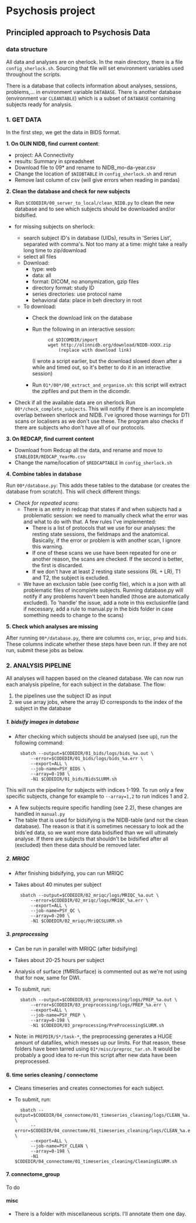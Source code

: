 # Psychosis project

## Principled approach to Psychosis Data

### data structure

All data and analyses are on sherlock.  In the main directory, there is a file `config_sherlock.sh`.  Sourcing that file will set environment variables used throughout the scripts.

There is a database that collects information about analyses, sessions, problems,... in environment variable `DATABASE`.  There is another database (environment var `CLEANTABLE`) which is a subset of `DATABASE` containing subjects ready for analysis.

### 1. GET DATA

In the first step, we get the data in BIDS format.

**1. On OLIN NIDB, find current content**:
  * project: AA Connectivity
  * results: Summary in spreadsheet
  * Download file to 09\* and rename to NIDB_mo-da-year.csv
  * Change the location of `$NIDBTABLE` in `config_sherlock.sh` and rerun
  * Remove last column of csv (will give errors when reading in pandas)


**2. Clean the database and check for new subjects**
  * Run `$CODEDIR/00_server_to_local/clean_NIDB.py` to clean the new database and to see which subjects should be downloaded and/or bidsified.
  * for missing subjects on sherlock:
    - search subject ID's in database (UIDs), results in 'Series List', separated with comma's.  Not too many at a time: might take a really long time to zip/download
    - select all files
    - Download:
        - type: web
        - data: all
        - format: DICOM, no anonymization, gzip files
        - directory format: study ID
        - series directories: use protocol name
        - behavioral data: place in beh directory in root
    - To download:
        - Check the download link on the database
        - Run the following in an interactive session:

                    cd $DICOMDIR/import
                    wget http://olinnidb.org/download/NIDB-XXXX.zip
                        (replace with download link)

            (I wrote a script earlier, but the download slowed down after a while and timed out, so it's better to do it in an interactive session)
        - Run `01*/00*/00_extract_and_organise.sh`: this script will extract the zipfiles and put them in the dicomdir.


  * Check if all the available data are on sherlock
         Run `00*/check_complete_subjects`.  This will notifiy if there is an incomplete overlap between sherlock and NIDB.  I've ignored those warnings for DTI scans or localisers as we don't use these.  The program also checks if there are subjects who don't have all of our protocols.

**3. On REDCAP, find current content**
  * Download from Redcap all the data, and rename and move to `$TABLEDIR/REDCAP_YearMo.csv`
  * Change the name/location of `$REDCAPTABLE` in `config_sherlock.sh`


**4. Combine tables in database**

Run `00*/database.py`: This adds these tables to the database (or creates the database from scratch). This will check different things:

  - *Check for repeated scans:*
    * There is an entry in redcap that states if and when subjects had a problematic session: we need to manually check what the error was and what to do with that.  A few rules I've implemented:
        - There is a list of protocols that we use for our analyses: the resting state sessions, the fieldmaps and the anatomical.  Basically, if the error or problem is with another scan, I ignore this warning.  
        - If one of these scans we use have been repeated for one or another reason, the scans are checked.  If the second is better, the first is discarded.
        - If we don't have at least 2 resting state sessions (RL + LR), T1 and T2, the subject is excluded.
    * We have an exclusion table (see config file), which is a json with all problematic files of incomplete subjects.  Running database.py will notify if any problems haven't been handled (those are automatically excluded).  To 'handle' the issue, add a note in this exclusionfile (and if necessary, add a rule to manual.py in the bids folder in case something needs to change to the scans)

**5. Check which analyses are missing**

After running `00*/database.py`, there are columns `con`, `mriqc`, `prep` and `bids`.  These columns indicate whether these steps have been run.  If they are not run, submit these jobs as below.

### 2. ANALYSIS PIPELINE

All analyses will happen based on the cleaned database.  We can now run each analysis pipeline, for each subject in the database.
The flow:
1. the pipelines use the subject ID as input
2. we use array jobs, where the array ID corresponds to the index of the subject in the database

##### 1. bidsify images in database

- After checking which subjects should be analysed (see up), run the following command:

        sbatch --output=$CODEDIR/01_bids/logs/bids_%a.out \
            --error=$CODEDIR/01_bids/logs/bids_%a.err \
            --export=ALL \
            --job-name=PSY_BIDS \
            --array=0-198 \
            -N1 $CODEDIR/01_bids/BidsSLURM.sh

This will run the pipeline for subjects with indices 1-199.  To run only a few specific subjects, change for example to `--array=1,2` to run indices 1 and 2.
- A few subjects require specific handling (see 2.2), these changes are handled in `manual.py`
- The table that is used for bidsifying is the NIDB-table (and not the clean database).  The reason is that it is sometimes necessary to look ad the bids'ed data, so we want more data bidsified than we will ultimately analyse.  If there are subjects that shouldn't be bidsified after all (excluded) then these data should be removed later.

##### 2. MRIQC

- After finishing bidsifying, you can run MRIQC
- Takes about 40 minutes per subject

        sbatch --output=$CODEDIR/02_mriqc/logs/MRIQC_%a.out \
            --error=$CODEDIR/02_mriqc/logs/MRIQC_%a.err \
            --export=ALL \
            --job-name=PSY_QC \
            --array=0-200 \
            -N1 $CODEDIR/02_mriqc/MriQCSLURM.sh


##### 3. preprocessing

- Can be run in parallel with MRIQC (after bidsifying)
- Takes about 20-25 hours per subject
- Analysis of surface (fMRISurface) is commented out as we're not using that for now, same for DWI.
- To submit, run:

        sbatch --output=$CODEDIR/03_preprocessing/logs/PREP_%a.out \
            --error=$CODEDIR/03_preprocessing/logs/PREP_%a.err \
            --export=ALL \
            --job-name=PSY_PREP \
            --array=0-198 \
            -N1 $CODEDIR/03_preprocessing/PreProcessingSLURM.sh

- Note: in `PREPDIR/S*/task-*`, the preprocessing generates a HUGE amount of datafiles, which messes up our limits.  For that reason, these folders have been tarred using `01*/misc/preproc_tar.sh`.  It would be probably a good idea to re-run this script after new data have been preprocessed.

#### 6. time series cleaning / connectome

- Cleans timeseries and creates connectomes for each subject.
- To submit, run:

        sbatch --output=$CODEDIR/04_connectome/01_timeseries_cleaning/logs/CLEAN_%a.out \
            --error=$CODEDIR/04_connectome/01_timeseries_cleaning/logs/CLEAN_%a.err \
            --export=ALL \
            --job-name=PSY_CLEAN \
            --array=0-198 \
            -N1 $CODEDIR/04_connectome/01_timeseries_cleaning/CleaningSLURM.sh


#### 7. connectome_group
To do
<!-- - Up until now, all tasks could be run in parallel, one for each subject.  Here the connectomes are combined.
- First run `combine_all.py`, which makes a table and numpy files with all data combined
- Next, `stattestSLURM`, calling `stattest.py`, should be run, which performs statistical inference (multilevel of course) on the connectomes.  This runs 333 jobs: one for each column in the Gordon parcellation.
- Then `export.py` exports the data to the format read by the shiny application.
- `plt_example.py` makes the figures showing the time series for one subject (subject ID in script) -->

#### misc
- There is a folder with miscellaneous scripts.  I'll annotate them one day.
